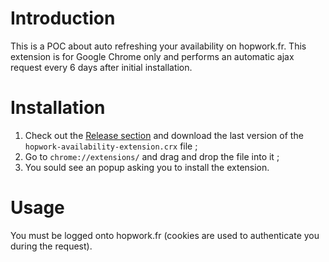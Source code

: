 # Introduction

This is a POC about auto refreshing your availability on hopwork.fr. This extension is for Google Chrome only and performs an automatic ajax request every 6 days after initial installation.

# Installation

1. Check out the [Release section](https://github.com/alexetmanon/hopwork-availability-extension/releases) and download the last version of the `hopwork-availability-extension.crx` file ;
2. Go to `chrome://extensions/` and drag and drop the file into it ;
3. You sould see an popup asking you to install the extension.

# Usage

You must be logged onto hopwork.fr (cookies are used to authenticate you during the request).

